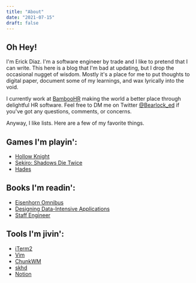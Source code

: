 ```yaml
---
title: "About"
date: "2021-07-15"
draft: false
---
```


## Oh Hey!

I'm Erick Diaz. I'm a software engineer by trade and I like to pretend that I can write. This here is a blog that I'm bad at updating, but I drop the occasional nugget of wisdom. Mostly it's a place for me to put thoughts to digital paper, document some of my learnings, and wax lyrically into the void.

I currently work at [BambooHR][work] making the world a better place through delightful HR software. Feel free to DM me on Twitter [@Bearlock_ed][handle] if you've got any questions, comments, or concerns.

Anyway, I like lists. Here are a few of my favorite things.

## Games I'm playin':

- [Hollow Knight][game1] 
- [Sekiro: Shadows Die Twice][game2] 
- [Hades][game3] 

## Books I'm readin':

- [Eisenhorn Omnibus][book1]
- [Designing Data-Intensive Applications][book2]
- [Staff Engineer][book3] 

## Tools I'm jivin':

- [iTerm2][tool1]
- [Vim][tool2]
- [ChunkWM][tool3]
- [skhd][tool4]
- [Notion][tool5]

[work]: https://bamboohr.com
[game1]: https://www.hollowknight.com/ 
[game2]: https://www.sekirothegame.com/
[game3]: https://www.supergiantgames.com/games/hades/
[book1]: https://www.braveclojure.com/
[book2]: https://dataintensive.net/
[book3]: https://staffeng.com/book 
[tool1]: https://www.iterm2.com/
[tool2]: https://github.com/vim/vim 
[tool3]: https://github.com/koekeishiya/chunkwm 
[tool4]: https://github.com/koekeishiya/skhd
[tool5]: https://www.notion.so/ 
[handle]: https://twitter.com/Bearlock_ed
